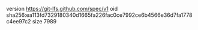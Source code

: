 version https://git-lfs.github.com/spec/v1
oid sha256:ea113fd7329180340d1665fa226fac0ce7992ce6b4566e36d7fa1778c4ee97c2
size 7989
